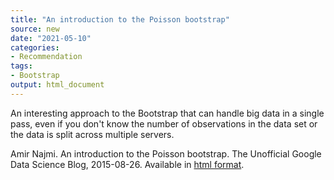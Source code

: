 ```yaml
---
title: "An introduction to the Poisson bootstrap"
source: new
date: "2021-05-10"
categories:
- Recommendation
tags:
- Bootstrap
output: html_document
---
```


An interesting approach to the Bootstrap that can handle big data in a single pass, even if you don't know the number of observations in the data set or the data is split across multiple servers.

<!--more-->

Amir Najmi. An introduction to the Poisson bootstrap. The Unofficial Google Data Science Blog, 2015-08-26. Available in [html format][naj1].

[naj1]: https://www.unofficialgoogledatascience.com/2015/08/an-introduction-to-poisson-bootstrap26.html
